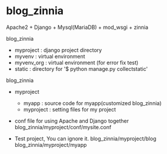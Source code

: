 # blog_zinnia
Apache2 + Django + Mysql(MariaDB) + mod_wsgi + zinnia

blog_zinnia
  - myproject     : django project directory
  - myvenv        : virtual environment
  - myvenv_org    : virtual environment (for error fix test)
  - static        : directory for '$ python manage.py collectstatic'

blog_zinnia
  - myproject
    - myapp       : source code for myapp(customized blog_zinnia)
    - myproject   : setting files for my project

- conf file for using Apache and Django together
blog_zinnia/myproject/conf/mysite.conf

- Test project, You can ignore it.
blog_zinnia/myproject/blog
blog_zinnia/myproject/myapp
